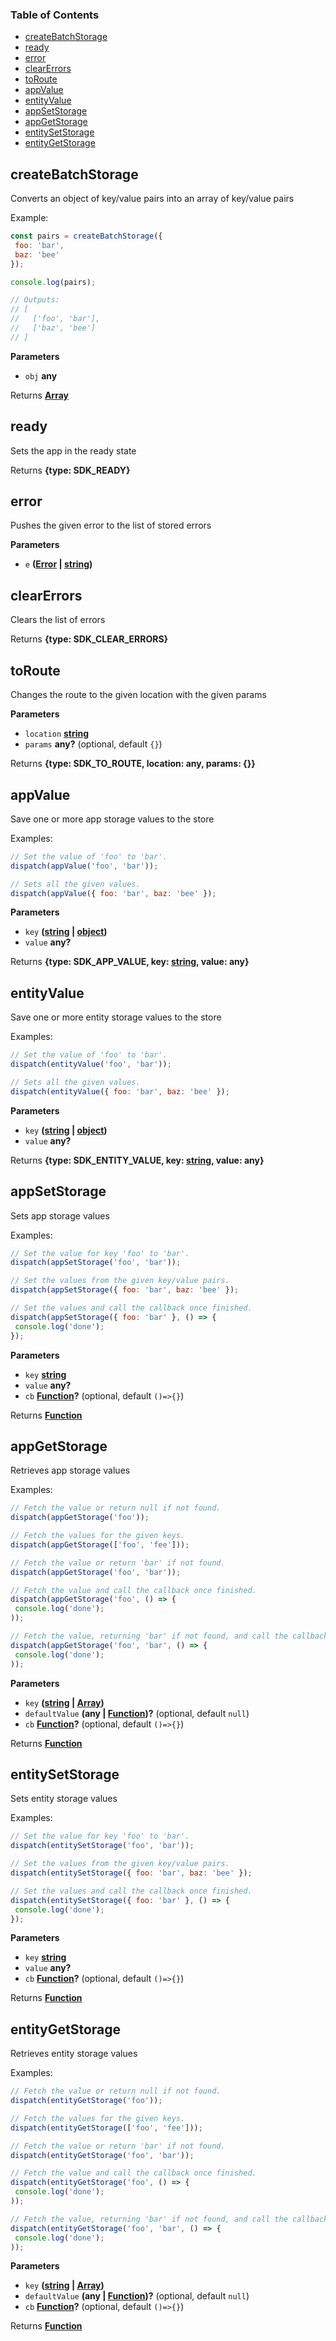<!-- Generated by documentation.js. Update this documentation by updating the source code. -->

### Table of Contents

-   [createBatchStorage](#createbatchstorage)
-   [ready](#ready)
-   [error](#error)
-   [clearErrors](#clearerrors)
-   [toRoute](#toroute)
-   [appValue](#appvalue)
-   [entityValue](#entityvalue)
-   [appSetStorage](#appsetstorage)
-   [appGetStorage](#appgetstorage)
-   [entitySetStorage](#entitysetstorage)
-   [entityGetStorage](#entitygetstorage)

## createBatchStorage

Converts an object of key/value pairs into an array of key/value pairs

Example:

```js
const pairs = createBatchStorage({
 foo: 'bar',
 baz: 'bee'
});

console.log(pairs);

// Outputs:
// [
//   ['foo', 'bar'],
//   ['baz', 'bee']
// ]
```

**Parameters**

-   `obj` **any** 

Returns **[Array](https://developer.mozilla.org/en-US/docs/Web/JavaScript/Reference/Global_Objects/Array)** 

## ready

Sets the app in the ready state

Returns **{type: SDK_READY}** 

## error

Pushes the given error to the list of stored errors

**Parameters**

-   `e` **([Error](https://developer.mozilla.org/en-US/docs/Web/JavaScript/Reference/Global_Objects/Error) \| [string](https://developer.mozilla.org/en-US/docs/Web/JavaScript/Reference/Global_Objects/String))** 

## clearErrors

Clears the list of errors

Returns **{type: SDK_CLEAR_ERRORS}** 

## toRoute

Changes the route to the given location with the given params

**Parameters**

-   `location` **[string](https://developer.mozilla.org/en-US/docs/Web/JavaScript/Reference/Global_Objects/String)** 
-   `params` **any?**  (optional, default `{}`)

Returns **{type: SDK_TO_ROUTE, location: any, params: {}}** 

## appValue

Save one or more app storage values to the store

Examples:

```js
// Set the value of 'foo' to 'bar'.
dispatch(appValue('foo', 'bar'));

// Sets all the given values.
dispatch(appValue({ foo: 'bar', baz: 'bee' });
```

**Parameters**

-   `key` **([string](https://developer.mozilla.org/en-US/docs/Web/JavaScript/Reference/Global_Objects/String) \| [object](https://developer.mozilla.org/en-US/docs/Web/JavaScript/Reference/Global_Objects/Object))** 
-   `value` **any?** 

Returns **{type: SDK_APP_VALUE, key: [string](https://developer.mozilla.org/en-US/docs/Web/JavaScript/Reference/Global_Objects/String), value: any}** 

## entityValue

Save one or more entity storage values to the store

Examples:

```js
// Set the value of 'foo' to 'bar'.
dispatch(entityValue('foo', 'bar'));

// Sets all the given values.
dispatch(entityValue({ foo: 'bar', baz: 'bee' });
```

**Parameters**

-   `key` **([string](https://developer.mozilla.org/en-US/docs/Web/JavaScript/Reference/Global_Objects/String) \| [object](https://developer.mozilla.org/en-US/docs/Web/JavaScript/Reference/Global_Objects/Object))** 
-   `value` **any?** 

Returns **{type: SDK_ENTITY_VALUE, key: [string](https://developer.mozilla.org/en-US/docs/Web/JavaScript/Reference/Global_Objects/String), value: any}** 

## appSetStorage

Sets app storage values

Examples:

```js
// Set the value for key 'foo' to 'bar'.
dispatch(appSetStorage('foo', 'bar'));

// Set the values from the given key/value pairs.
dispatch(appSetStorage({ foo: 'bar', baz: 'bee' });

// Set the values and call the callback once finished.
dispatch(appSetStorage({ foo: 'bar' }, () => {
 console.log('done');
});
```

**Parameters**

-   `key` **[string](https://developer.mozilla.org/en-US/docs/Web/JavaScript/Reference/Global_Objects/String)** 
-   `value` **any?** 
-   `cb` **[Function](https://developer.mozilla.org/en-US/docs/Web/JavaScript/Reference/Statements/function)?**  (optional, default `()=>{}`)

Returns **[Function](https://developer.mozilla.org/en-US/docs/Web/JavaScript/Reference/Statements/function)** 

## appGetStorage

Retrieves app storage values

Examples:

```js
// Fetch the value or return null if not found.
dispatch(appGetStorage('foo'));

// Fetch the values for the given keys.
dispatch(appGetStorage(['foo', 'fee']));

// Fetch the value or return 'bar' if not found.
dispatch(appGetStorage('foo', 'bar'));

// Fetch the value and call the callback once finished.
dispatch(appGetStorage('foo', () => {
 console.log('done');
));

// Fetch the value, returning 'bar' if not found, and call the callback.
dispatch(appGetStorage('foo', 'bar', () => {
 console.log('done');
));
```

**Parameters**

-   `key` **([string](https://developer.mozilla.org/en-US/docs/Web/JavaScript/Reference/Global_Objects/String) \| [Array](https://developer.mozilla.org/en-US/docs/Web/JavaScript/Reference/Global_Objects/Array))** 
-   `defaultValue` **(any | [Function](https://developer.mozilla.org/en-US/docs/Web/JavaScript/Reference/Statements/function))?**  (optional, default `null`)
-   `cb` **[Function](https://developer.mozilla.org/en-US/docs/Web/JavaScript/Reference/Statements/function)?**  (optional, default `()=>{}`)

Returns **[Function](https://developer.mozilla.org/en-US/docs/Web/JavaScript/Reference/Statements/function)** 

## entitySetStorage

Sets entity storage values

Examples:

```js
// Set the value for key 'foo' to 'bar'.
dispatch(entitySetStorage('foo', 'bar'));

// Set the values from the given key/value pairs.
dispatch(entitySetStorage({ foo: 'bar', baz: 'bee' });

// Set the values and call the callback once finished.
dispatch(entitySetStorage({ foo: 'bar' }, () => {
 console.log('done');
});
```

**Parameters**

-   `key` **[string](https://developer.mozilla.org/en-US/docs/Web/JavaScript/Reference/Global_Objects/String)** 
-   `value` **any?** 
-   `cb` **[Function](https://developer.mozilla.org/en-US/docs/Web/JavaScript/Reference/Statements/function)?**  (optional, default `()=>{}`)

Returns **[Function](https://developer.mozilla.org/en-US/docs/Web/JavaScript/Reference/Statements/function)** 

## entityGetStorage

Retrieves entity storage values

Examples:

```js
// Fetch the value or return null if not found.
dispatch(entityGetStorage('foo'));

// Fetch the values for the given keys.
dispatch(entityGetStorage(['foo', 'fee']));

// Fetch the value or return 'bar' if not found.
dispatch(entityGetStorage('foo', 'bar'));

// Fetch the value and call the callback once finished.
dispatch(entityGetStorage('foo', () => {
 console.log('done');
));

// Fetch the value, returning 'bar' if not found, and call the callback.
dispatch(entityGetStorage('foo', 'bar', () => {
 console.log('done');
));
```

**Parameters**

-   `key` **([string](https://developer.mozilla.org/en-US/docs/Web/JavaScript/Reference/Global_Objects/String) \| [Array](https://developer.mozilla.org/en-US/docs/Web/JavaScript/Reference/Global_Objects/Array))** 
-   `defaultValue` **(any | [Function](https://developer.mozilla.org/en-US/docs/Web/JavaScript/Reference/Statements/function))?**  (optional, default `null`)
-   `cb` **[Function](https://developer.mozilla.org/en-US/docs/Web/JavaScript/Reference/Statements/function)?**  (optional, default `()=>{}`)

Returns **[Function](https://developer.mozilla.org/en-US/docs/Web/JavaScript/Reference/Statements/function)** 
